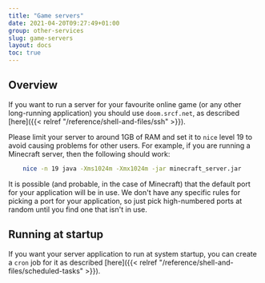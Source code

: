 ```yaml
---
title: "Game servers"
date: 2021-04-20T09:27:49+01:00
group: other-services
slug: game-servers
layout: docs
toc: true
---
```


## Overview

If you want to run a server for your favourite online game (or any other
long-running application) you should use `doom.srcf.net`, as described
[here]({{< relref "/reference/shell-and-files/ssh" >}}).

Please limit your server to around 1GB of RAM and set it to `nice` level
19 to avoid causing problems for other users. For example, if you are
running a Minecraft server, then the following should work:

```bash
    nice -n 19 java -Xms1024m -Xmx1024m -jar minecraft_server.jar
```

It is possible (and probable, in the case of Minecraft) that the default
port for your application will be in use. We don't have any specific
rules for picking a port for your application, so just pick
high-numbered ports at random until you find one that isn't in use.

## Running at startup

If you want your server application to run at system startup, you can
create a `cron` job for it as described
[here]({{< relref "/reference/shell-and-files/scheduled-tasks" >}}).
